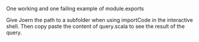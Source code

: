 One working and one failing example of module.exports

Give Joern the path to a subfolder when using importCode in the interactive shell. Then copy paste the content of query.scala to see the result of the query.
